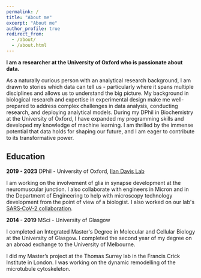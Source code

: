 ```yaml
---
permalink: /
title: "About me"
excerpt: "About me"
author_profile: true
redirect_from: 
  - /about/
  - /about.html
---
```


**I am a researcher at the University of Oxford who is passionate about data.**

As a naturally curious person with an analytical research background, I am drawn to stories which data can tell us - particularly where it spans multiple disciplines and allows us to understand the big picture. My background in biological research and expertise in experimental design make me well-prepared to address complex challenges in data analysis, conducting research, and deploying analytical models. During my DPhil in Biochemistry at the University of Oxford, I have expanded my programming skills and developed my knowledge of machine learning. I am thrilled by the immense potential that data holds for shaping our future, and I am eager to contribute to its transformative power.

## Education

**2019 - 2023** DPhil - University of Oxford, [Ilan Davis Lab](https://ilandavis.com/dalia-gala)

I am working on the involvement of glia in synapse development at the neuromuscular junction. I also collaborate with engineers in Micron and in the Department of Engineering to help with microscopy technology development from the point of view of a biologist. I also worked on our lab's [SARS‑CoV‑2 collaboration](https://elifesciences.org/articles/74153).

**2014 - 2019** MSci - University of Glasgow

I completed an Integrated Master's Degree in Molecular and Cellular Biology at the University of Glasgow. I completed the second year of my degree on an abroad exchange to the University of Melbourne.

I did my Master’s project at the Thomas Surrey lab in the Francis Crick Institute in London. I was working on the dynamic remodelling of the microtubule cytoskeleton.